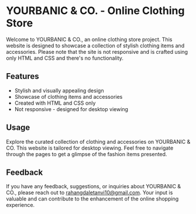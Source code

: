 # YOURBANIC & CO. - Online Clothing Store

Welcome to YOURBANIC & CO., an online clothing store project. This website is designed to showcase a collection of stylish clothing items and accessories. Please note that the site is not responsive and is crafted using only HTML and CSS and there's no functionality.


## Features

- Stylish and visually appealing design
- Showcase of clothing items and accessories
- Created with HTML and CSS only
- Not responsive - designed for desktop viewing

## Usage

Explore the curated collection of clothing and accessories on YOURBANIC & CO. This website is tailored for desktop viewing. Feel free to navigate through the pages to get a glimpse of the fashion items presented.


## Feedback

If you have any feedback, suggestions, or inquiries about YOURBANIC & CO., please reach out to rahangdaletanvi10@gmail.com. Your input is valuable and can contribute to the enhancement of the online shopping experience.

